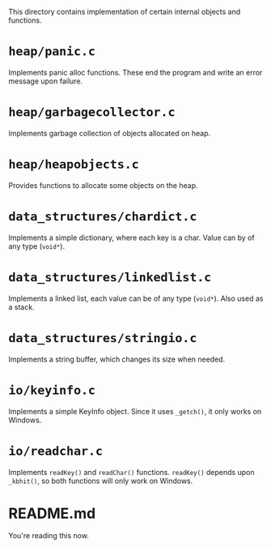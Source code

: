 This directory contains implementation of certain internal objects and functions.

`heap/panic.c`
=======
Implements panic alloc functions.
These end the program and write an error message upon failure.

`heap/garbagecollector.c`
==================
Implements garbage collection of objects allocated on heap.

`heap/heapobjects.c`
==================
Provides functions to allocate some objects on the heap.

`data_structures/chardict.c`
==========
Implements a simple dictionary, where each key is a char.
Value can by of any type (`void*`).

`data_structures/linkedlist.c`
============
Implements a linked list, each value can be of any type (`void*`).
Also used as a stack.

`data_structures/stringio.c`
==========
Implements a string buffer, which changes its size when needed.

`io/keyinfo.c`
=========
Implements a simple KeyInfo object.
Since it uses `_getch()`, it only works on Windows.

`io/readchar.c`
==========
Implements `readKey()` and `readChar()` functions.
`readKey()` depends upon `_kbhit()`, so both functions will only work on Windows.

README.md
=========
You're reading this now.
